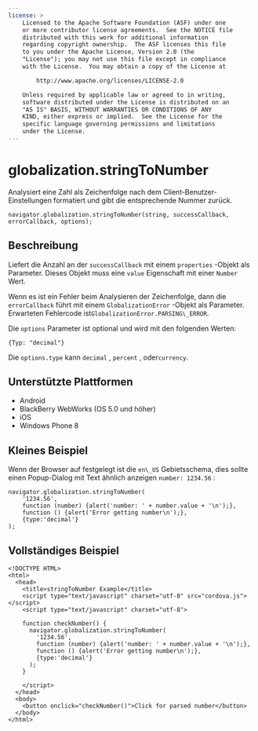 ```yaml
---
license: >
    Licensed to the Apache Software Foundation (ASF) under one
    or more contributor license agreements.  See the NOTICE file
    distributed with this work for additional information
    regarding copyright ownership.  The ASF licenses this file
    to you under the Apache License, Version 2.0 (the
    "License"); you may not use this file except in compliance
    with the License.  You may obtain a copy of the License at

        http://www.apache.org/licenses/LICENSE-2.0

    Unless required by applicable law or agreed to in writing,
    software distributed under the License is distributed on an
    "AS IS" BASIS, WITHOUT WARRANTIES OR CONDITIONS OF ANY
    KIND, either express or implied.  See the License for the
    specific language governing permissions and limitations
    under the License.
---
```


# globalization.stringToNumber

Analysiert eine Zahl als Zeichenfolge nach dem Client-Benutzer-Einstellungen formatiert und gibt die entsprechende Nummer zurück.

    navigator.globalization.stringToNumber(string, successCallback, errorCallback, options);
    

## Beschreibung

Liefert die Anzahl an der `successCallback` mit einem `properties` -Objekt als Parameter. Dieses Objekt muss eine `value` Eigenschaft mit einer `Number` Wert.

Wenn es ist ein Fehler beim Analysieren der Zeichenfolge, dann die `errorCallback` führt mit einem `GlobalizationError` -Objekt als Parameter. Erwarteten Fehlercode ist`GlobalizationError.PARSING\_ERROR`.

Die `options` Parameter ist optional und wird mit den folgenden Werten:

    {Typ: "decimal"}
    

Die `options.type` kann `decimal` , `percent` , oder`currency`.

## Unterstützte Plattformen

*   Android
*   BlackBerry WebWorks (OS 5.0 und höher)
*   iOS
*   Windows Phone 8

## Kleines Beispiel

Wenn der Browser auf festgelegt ist die `en\_US` Gebietsschema, dies sollte einen Popup-Dialog mit Text ähnlich anzeigen `number: 1234.56` :

    navigator.globalization.stringToNumber(
        '1234.56',
        function (number) {alert('number: ' + number.value + '\n');},
        function () {alert('Error getting number\n');},
        {type:'decimal'}
    );
    

## Vollständiges Beispiel

    <!DOCTYPE HTML>
    <html>
      <head>
        <title>stringToNumber Example</title>
        <script type="text/javascript" charset="utf-8" src="cordova.js"></script>
        <script type="text/javascript" charset="utf-8">
    
        function checkNumber() {
          navigator.globalization.stringToNumber(
            '1234.56',
            function (number) {alert('number: ' + number.value + '\n');},
            function () {alert('Error getting number\n');},
            {type:'decimal'}
          );
        }
    
        </script>
      </head>
      <body>
        <button onclick="checkNumber()">Click for parsed number</button>
      </body>
    </html>